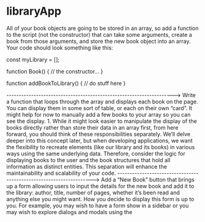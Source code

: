 # libraryApp
All of your book objects are going to be stored in an array, so add a function to the script (not the constructor) that can take some arguments, create a book from those arguments, and store the new book object into an array. Your code should look something like this:

const myLibrary = [];

function Book() {
  // the constructor...
}

function addBookToLibrary() {
  // do stuff here
}


-------------------------------------------------------------------->
Write a function that loops through the array and displays each book on the page.
 You can display them in some sort of table, or each on their own “card”. It might
  help for now to manually add a few books to your array so you can see the display.
    1. While it might look easier to manipulate the display of the books directly
     rather than store their data in an array first, from here forward, you should
      think of these responsibilities separately. We’ll delve deeper into this concept
      later, but when developing applications, we want the flexibility to recreate
        elements (like our library and its books) in various ways using the same underlying
         data. Therefore, consider the logic for displaying books to the user and the book 
         structures that hold all information as distinct entities. This separation will enhance
          the maintainability and scalability of your code.
-------------------------------------------------------------------->
Add a “New Book” button that brings up a form allowing users to input the details for the new book and add it to the library: author, title, number of pages, whether it’s been read and anything else you might want. How you decide to display this form is up to you. For example, you may wish to have a form show in a sidebar or you may wish to explore dialogs and modals using the <dialog> tag. However you do this, you will most likely encounter an issue where submitting your form will not do what you expect it to do. That’s because the submit input tries to send the data to a server by default. This is where event.preventDefault(); will come in handy. Check out the documentation for event.preventDefault and see how you can solve this issue!
(https://developer.mozilla.org/en-US/docs/Web/HTML/Element/dialog)
(https://developer.mozilla.org/en-US/docs/Web/API/Event/preventDefault)

-------------------------------------------------------------------->
Add a button on each book’s display to remove the book from the library.
    You will need to associate your DOM elements with the actual book objects in some way. One easy solution is giving them a data-attribute that corresponds to the index of the library array.
Add a button on each book’s display to change its read status.
    To facilitate this you will want to create the function that toggles a book’s read status on your Book prototype instance.